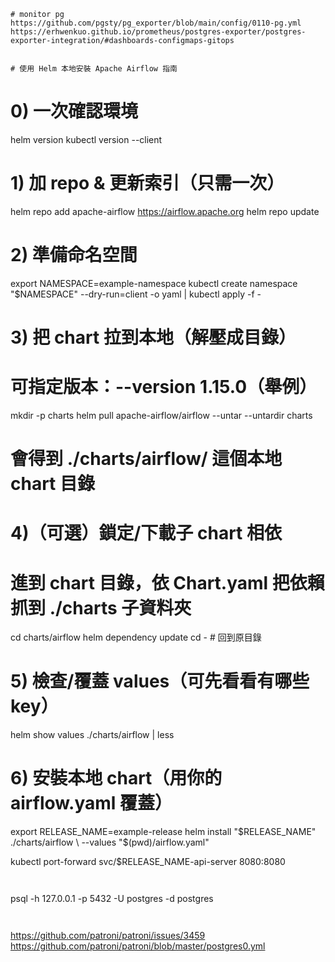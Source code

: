 ```
# monitor pg
https://github.com/pgsty/pg_exporter/blob/main/config/0110-pg.yml
https://erhwenkuo.github.io/prometheus/postgres-exporter/postgres-exporter-integration/#dashboards-configmaps-gitops


# 使用 Helm 本地安裝 Apache Airflow 指南
```
# 0) 一次確認環境
helm version
kubectl version --client

# 1) 加 repo & 更新索引（只需一次）
helm repo add apache-airflow https://airflow.apache.org
helm repo update

# 2) 準備命名空間
export NAMESPACE=example-namespace
kubectl create namespace "$NAMESPACE" --dry-run=client -o yaml | kubectl apply -f -

# 3) 把 chart 拉到本地（解壓成目錄）
#    可指定版本：--version 1.15.0（舉例）
mkdir -p charts
helm pull apache-airflow/airflow --untar --untardir charts
# 會得到 ./charts/airflow/ 這個本地 chart 目錄

# 4)（可選）鎖定/下載子 chart 相依
#    進到 chart 目錄，依 Chart.yaml 把依賴抓到 ./charts 子資料夾
cd charts/airflow
helm dependency update
cd -  # 回到原目錄

# 5) 檢查/覆蓋 values（可先看看有哪些 key）
helm show values ./charts/airflow | less

# 6) 安裝本地 chart（用你的 airflow.yaml 覆蓋）
export RELEASE_NAME=example-release
helm install "$RELEASE_NAME" ./charts/airflow \
  --values "$(pwd)/airflow.yaml"

kubectl port-forward svc/$RELEASE_NAME-api-server 8080:8080
```


```
psql -h 127.0.0.1 -p 5432 -U postgres -d postgres
```


```
https://github.com/patroni/patroni/issues/3459
https://github.com/patroni/patroni/blob/master/postgres0.yml
```